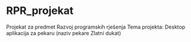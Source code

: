 # RPR_projekat
Projekat za predmet Razvoj programskih rješenja
Tema projekta: Desktop aplikacija za pekaru (naziv pekare Zlatni dukat)
